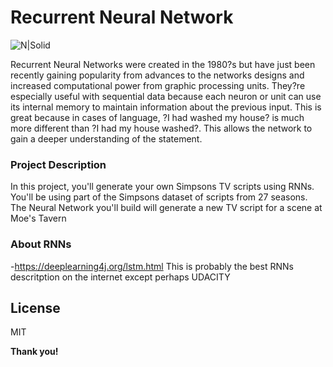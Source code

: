 # Recurrent Neural Network

![N|Solid](https://s3-ap-south-1.amazonaws.com/av-blog-media/wp-content/uploads/2017/12/06022525/bptt.png)

Recurrent Neural Networks were created in the 1980?s but have just been recently gaining popularity from advances to the networks designs and increased computational power from graphic processing units. They?re especially useful with sequential data because each neuron or unit can use its internal memory to maintain information about the previous input. This is great because in cases of language, ?I had washed my house? is much more different than ?I had my house washed?. This allows the network to gain a deeper understanding of the statement.

### Project Description

In this project, you'll generate your own Simpsons TV scripts using RNNs. You'll be using part of the Simpsons dataset of scripts from 27 seasons. The Neural Network you'll build will generate a new TV script for a scene at Moe's Tavern







### About RNNs

-https://deeplearning4j.org/lstm.html
This is probably the best RNNs descritption on the internet except perhaps UDACITY

License
----

MIT


**Thank you!**

